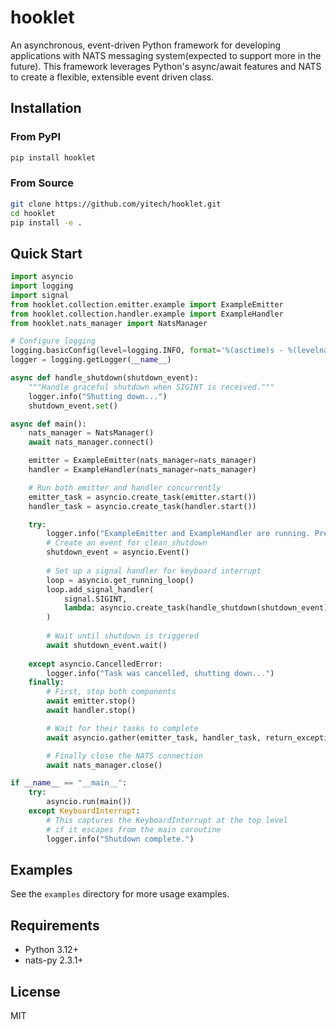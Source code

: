 # hooklet

An asynchronous, event-driven Python framework for developing applications with NATS messaging system(expected to support more in the future). This framework leverages Python's async/await features and NATS to create a flexible, extensible event driven class.

## Installation

### From PyPI

```bash
pip install hooklet
```

### From Source

```bash
git clone https://github.com/yitech/hooklet.git
cd hooklet
pip install -e .
```

## Quick Start

```python
import asyncio
import logging
import signal
from hooklet.collection.emitter.example import ExampleEmitter
from hooklet.collection.handler.example import ExampleHandler
from hooklet.nats_manager import NatsManager

# Configure logging
logging.basicConfig(level=logging.INFO, format='%(asctime)s - %(levelname)s - %(message)s')
logger = logging.getLogger(__name__)

async def handle_shutdown(shutdown_event):
    """Handle graceful shutdown when SIGINT is received."""
    logger.info("Shutting down...")
    shutdown_event.set()

async def main():
    nats_manager = NatsManager()
    await nats_manager.connect()

    emitter = ExampleEmitter(nats_manager=nats_manager)
    handler = ExampleHandler(nats_manager=nats_manager)

    # Run both emitter and handler concurrently
    emitter_task = asyncio.create_task(emitter.start())
    handler_task = asyncio.create_task(handler.start())

    try:
        logger.info("ExampleEmitter and ExampleHandler are running. Press Ctrl+C to stop.")
        # Create an event for clean shutdown
        shutdown_event = asyncio.Event()
        
        # Set up a signal handler for keyboard interrupt
        loop = asyncio.get_running_loop()
        loop.add_signal_handler(
            signal.SIGINT,
            lambda: asyncio.create_task(handle_shutdown(shutdown_event))
        )
        
        # Wait until shutdown is triggered
        await shutdown_event.wait()
        
    except asyncio.CancelledError:
        logger.info("Task was cancelled, shutting down...")
    finally:
        # First, stop both components
        await emitter.stop()
        await handler.stop()

        # Wait for their tasks to complete
        await asyncio.gather(emitter_task, handler_task, return_exceptions=True)

        # Finally close the NATS connection
        await nats_manager.close()

if __name__ == "__main__":
    try:
        asyncio.run(main())
    except KeyboardInterrupt:
        # This captures the KeyboardInterrupt at the top level
        # if it escapes from the main coroutine
        logger.info("Shutdown complete.")
```

## Examples

See the `examples` directory for more usage examples.

## Requirements

- Python 3.12+
- nats-py 2.3.1+

## License

MIT
